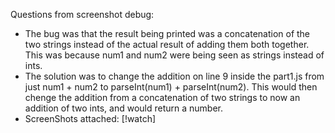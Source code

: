 Questions from screenshot debug:
- The bug was that the result being printed was a concatenation of the two strings instead of the actual result of adding them both together. This was because num1 and num2 were being seen as strings instead of ints. 
- The solution was to change the addition on line 9 inside the part1.js from just num1 + num2 to parseInt(num1) + parseInt(num2). This would then chenge the addition from a concatenation of two strings to now an addition of two ints, and would return a number.
- ScreenShots attached:
[!watch]
